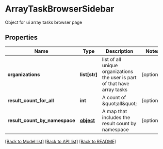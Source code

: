 # ArrayTaskBrowserSidebar

Object for ui array tasks browser page
## Properties
Name | Type | Description | Notes
------------ | ------------- | ------------- | -------------
**organizations** | **list[str]** | list of all unique organizations the user is part of that have array tasks | [optional] 
**result_count_for_all** | **int** | A count of \&quot;all\&quot; | [optional] 
**result_count_by_namespace** | [**object**](.md) | A map that includes the result count by namespace | [optional] 

[[Back to Model list]](../README.md#documentation-for-models) [[Back to API list]](../README.md#documentation-for-api-endpoints) [[Back to README]](../README.md)


